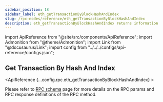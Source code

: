 ```yaml
---
sidebar_position: 18
sidebar_label: eth_getTransactionByBlockHashAndIndex
slug: /rpc-nodes/reference/eth_getTransactionByBlockHashAndIndex
description: eth_getTransactionByBlockHashAndIndex returns information about a transaction given a block hash and transaction index position.
---
```


<head>
    <title>eth_getTransactionByBlockHashAndIndex RPC Method - Moralis Documentation</title>
</head>

import ApiReference from "@site/src/components/ApiReference";
import Admonition from "@theme/Admonition";
import Link from "@docusaurus/Link";
import config from "../../../configs/api-reference/configs.json";

## Get Transaction By Hash And Index

<ApiReference {...config.rpc.eth_getTransactionByBlockHashAndIndex} >
<Admonition type="info" title="Note">

<p>
Please refer to <a href="/rpc-nodes/reference/evm-rpc-schema">RPC schema</a> page for more details on the RPC params and RPC response definitions of the RPC method. 
</p>
</Admonition>
</ApiReference>
